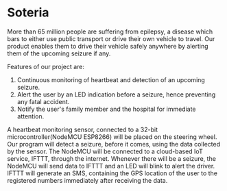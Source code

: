 # Soteria

More than 65 million people are suffering from epilepsy, a disease which bars to either use public transport or drive their own vehicle to travel. Our product enables them to drive their vehicle safely anywhere by alerting them of the upcoming seizure if any.

Features of our project are:
1. Continuous monitoring of heartbeat and detection of an upcoming seizure.
2. Alert the user by an LED indication before a seizure, hence preventing any fatal accident.
3. Notify the user's family member and the hospital for immediate attention.

A heartbeat monitoring sensor, connected to a 32-bit microcontroller(NodeMCU ESP8266) will be placed on the steering wheel. Our program will detect a seizure, before it comes, using the data collected by the sensor. The NodeMCU will be connected to a cloud-based IoT service, IFTTT, through the internet. Whenever there will be a seizure, the NodeMCU will send data to IFTTT and an LED will blink to alert the driver. IFTTT will generate an SMS, containing the GPS location of the user to the registered numbers immediately after receiving the data.

